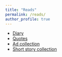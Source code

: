 ```yaml
---
title: "Reads"
permalink: /reads/
author_profile: true
---
```



* <a href="https://iparaj.github.io/files/diary.pdf" target="_blank" rel="noopener noreferrer">Diary</a> <br>
* <a href="https://iparaj.github.io/files/quotes.pdf" target="_blank" rel="noopener noreferrer">Quotes</a>
* <a href="https://www.youtube.com/watch?v=oapzWU3ttqg&list=PLo_kACldkDnpJ91m9Ej2d8ZbImJh3STxS">Ad collection</a>
* <a href="https://www.youtube.com/watch?v=R-Sk7fQGIjE&list=PLo_kACldkDnpT2g9BaYuufts8Afoi8H4F" rel="noopener noreferrer">Short story collection</a>




